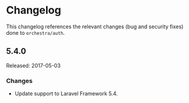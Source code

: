 # Changelog

This changelog references the relevant changes (bug and security fixes) done to `orchestra/auth`.

## 5.4.0

Released: 2017-05-03

### Changes

* Update support to Laravel Framework 5.4.
